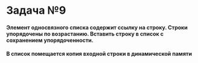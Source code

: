 # Задача №9
#### Элемент односвязного списка содержит ссылку на строку. Строки упорядочены по возрастанию. Вставить строку в список с сохранением упорядоченности. 
#### В список помещается копия входной строки в динамической памяти

